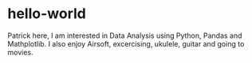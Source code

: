 # hello-world

Patrick here, I am interested in Data Analysis using Python, Pandas and Mathplotlib.
I also enjoy Airsoft, excercising, ukulele, guitar and going to movies.

